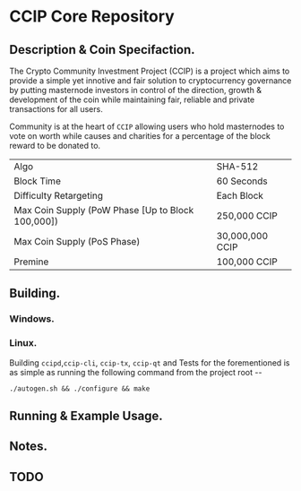 # CCIP Core Repository

## Description & Coin Specifaction.

The Crypto Community Investment Project (CCIP) is a project which aims to provide a simple yet innotive and fair solution to cryptocurrency governance by putting masternode investors in control of the direction, growth & development of the coin while maintaining fair, reliable and private transactions for all users.

Community is at the heart of `CCIP` allowing users who hold masternodes to vote on worth while causes and charities for a percentage of the block reward to be donated to.

<table>
<tr><td>Algo</td><td>SHA-512</td></tr>
<tr><td>Block Time</td><td>60 Seconds</td></tr>
<tr><td>Difficulty Retargeting</td><td>Each Block</td></tr>
<tr><td>Max Coin Supply (PoW Phase [Up to Block 100,000])</td><td>250,000 CCIP</td></tr>
<tr><td>Max Coin Supply (PoS Phase)</td><td>30,000,000 CCIP</td></tr>
<tr><td>Premine</td><td>100,000 CCIP</td></tr>
</table>


## Building.

### Windows.

### Linux.
Building `ccipd`,`ccip-cli`, `ccip-tx`, `ccip-qt` and Tests for the forementioned is as simple as running the following command from the project root --
```
./autogen.sh && ./configure && make
```

## Running & Example Usage.


## Notes.

## TODO
